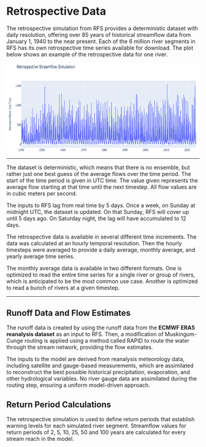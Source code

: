 # Retrospective Data

The retrospective simulation from RFS provides a deterministic dataset with daily resolution, offering over 85 years of historical streamflow data from January 1, 1940 to the near present. Each of the 6 million river segments in RFS has its own retrospective time series available for download. The plot below shows an example of the retrospective data for one river.

![image](retrospective_graph.png)

---

The dataset is deterministic, which means that there is no ensemble, but rather just one best guess of the average flows over the time period. The start of the time period is given in UTC time. The value given represents the average flow starting at that time until the next timestep. All flow values are in cubic meters per second.  

The inputs to RFS lag from real time by 5 days. Once a week, on Sunday at midnight UTC, the dataset is updated. On that Sunday, RFS will cover up until 5 days ago. On Saturday night, the lag will have accumulated to 12 days.  

The retrospective data is available in several different time increments. The data was calculated at an hourly temporal resolution. Then the hourly timesteps were averaged to provide a daily average, monthly average, and yearly average time series.   

The monthly average data is available in two different formats. One is optimized to read the entire time series for a single river or group of rivers, which is anticipated to be the most common use case. Another is optimized to read a bunch of rivers at a given timestep. 


---

## Runoff Data and Flow Estimates

The runoff data is created by using the runoff data from the **ECMWF ERA5 reanalysis dataset** as an input to RFS. Then, a modification of Muskingum-Cunge routing is applied using a method called RAPID to route the water through the stream network, providing the flow estimates.

The inputs to the model are derived from reanalysis meteorology data, including satellite and gauge-based measurements, which are assimilated to reconstruct the best possible historical precipitation, evaporation, and other hydrological variables. No river gauge data are assimilated during the routing step, ensuring a uniform model-driven approach.

## Return Period Calculations

The retrospective simulation is used to define return periods that establish warning levels for each simulated river segment. Streamflow values for return periods of 2, 5, 10, 25, 50 and 100 years are calculated for every stream reach in the model.




